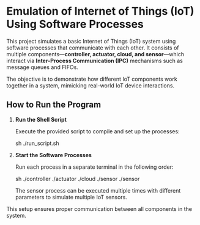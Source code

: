# Emulation of Internet of Things (IoT) Using Software Processes

This project simulates a basic Internet of Things (IoT) system using software processes that communicate with each other. It consists of multiple components—**controller, actuator, cloud, and sensor**—which interact via **Inter-Process Communication (IPC)** mechanisms such as message queues and FIFOs.

The objective is to demonstrate how different IoT components work together in a system, mimicking real-world IoT device interactions.

## How to Run the Program

1. **Run the Shell Script**

   Execute the provided script to compile and set up the processes:

   
   sh
   ./run_script.sh


2. **Start the Software Processes**

   Run each process in a separate terminal in the following order:

   sh
   ./controller
   ./actuator
   ./cloud
   ./sensor <deviceType> <thresholdValue>
   ./sensor <deviceType> <thresholdValue>


   The sensor process can be executed multiple times with different parameters to simulate multiple IoT sensors.

This setup ensures proper communication between all components in the system.
 

